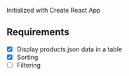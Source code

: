 Initialized with Create React App

## Requirements

- [x] Display products.json data in a table
- [x] Sorting
- [ ] Filtering
